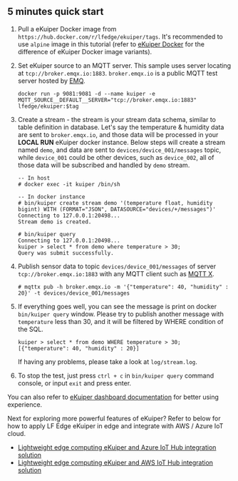 ## 5 minutes quick start

1. Pull a eKuiper Docker image from `https://hub.docker.com/r/lfedge/ekuiper/tags`. It's recommended to use `alpine` image in this tutorial (refer to [eKuiper Docker](https://hub.docker.com/r/lfedge/ekuiper) for the difference of eKuiper Docker image variants). 

2. Set eKuiper source to an MQTT server. This sample uses server locating at `tcp://broker.emqx.io:1883`. `broker.emqx.io` is a public MQTT test server hosted by [EMQ](https://www.emqx.io).

   ```shell
   docker run -p 9081:9081 -d --name kuiper -e MQTT_SOURCE__DEFAULT__SERVER="tcp://broker.emqx.io:1883" lfedge/ekuiper:$tag
   ```

3. Create a stream - the stream is your stream data schema, similar to table definition in database. Let's say the temperature & humidity data are sent to `broker.emqx.io`, and those data will be processed in your **LOCAL RUN** eKuiper docker instance.  Below steps will create a stream named `demo`, and data are sent to `devices/device_001/messages` topic, while `device_001` could be other devices, such as `device_002`, all of those data will be subscribed and handled by `demo` stream.

   ```shell
   -- In host
   # docker exec -it kuiper /bin/sh
   
   -- In docker instance
   # bin/kuiper create stream demo '(temperature float, humidity bigint) WITH (FORMAT="JSON", DATASOURCE="devices/+/messages")'
   Connecting to 127.0.0.1:20498...
   Stream demo is created.
   
   # bin/kuiper query
   Connecting to 127.0.0.1:20498...
   kuiper > select * from demo where temperature > 30;
   Query was submit successfully.
   
   ```

4. Publish sensor data to topic `devices/device_001/messages` of server `tcp://broker.emqx.io:1883` with any MQTT client such as [MQTT X](https://mqttx.app/).

   ```shell
   # mqttx pub -h broker.emqx.io -m '{"temperature": 40, "humidity" : 20}' -t devices/device_001/messages
   ```

5. If everything goes well,  you can see the message is print on docker `bin/kuiper query` window. Please try to publish another message with `temperature` less than 30, and it will be filtered by WHERE condition of the SQL. 

   ```
   kuiper > select * from demo WHERE temperature > 30;
   [{"temperature": 40, "humidity" : 20}]
   ```

   If having any problems, please take a look at `log/stream.log`.

6. To stop the test, just press `ctrl + c` in `bin/kuiper query` command console, or input `exit` and press enter.

You can also refer to [eKuiper dashboard documentation](./operation/manager-ui/overview.md) for better using experience.

Next for exploring more powerful features of eKuiper? Refer to below for how to apply LF Edge eKuiper in edge and integrate with AWS / Azure IoT cloud.

   - [Lightweight edge computing eKuiper and Azure IoT Hub integration solution](https://www.emqx.com/en/blog/lightweight-edge-computing-emqx-kuiper-and-azure-iot-hub-integration-solution) 
   - [Lightweight edge computing eKuiper and AWS IoT Hub integration solution](https://www.emqx.com/en/blog/lightweight-edge-computing-emqx-kuiper-and-aws-iot-hub-integration-solution)